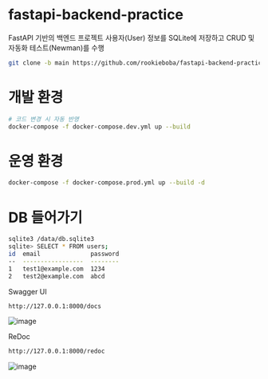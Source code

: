 # fastapi-backend-practice
FastAPI 기반의 백엔드 프로젝트
사용자(User) 정보를 SQLite에 저장하고 
CRUD 및 자동화 테스트(Newman)를 수행

```bash
git clone -b main https://github.com/rookieboba/fastapi-backend-practice/
```

# 개발 환경
```bash
# 코드 변경 시 자동 반영
docker-compose -f docker-compose.dev.yml up --build
```

# 운영 환경
```bash
docker-compose -f docker-compose.prod.yml up --build -d
```


# DB 들어가기
```bash
sqlite3 /data/db.sqlite3
sqlite> SELECT * FROM users;
id  email              password
--  -----------------  --------
1   test1@example.com  1234    
2   test2@example.com  abcd    
```

Swagger UI

```bash
http://127.0.0.1:8000/docs
```

![image](https://github.com/user-attachments/assets/310be3a7-d31b-4f5b-b035-0e4fff50a16f)



ReDoc

```bash
http://127.0.0.1:8000/redoc
```

![image](https://github.com/user-attachments/assets/ea6ed652-64a7-425c-ba4f-9a4eadc6409a)

